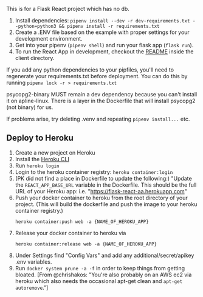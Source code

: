 This is for a Flask React project which has no db.

1. Install dependencies:
```pipenv install --dev -r dev-requirements.txt --python=python3 && pipenv install -r requirements.txt```
1. Create a .ENV file based on the example with proper settings for your
   development environment.
1. Get into your pipenv (```pipenv shell```) and run your flask app (```flask run```).
1. To run the React App in development, checkout the [README](./client/README.md) inside the client directory.

If you add any python dependencies to your pipfiles, you'll need to regenerate your requirements.txt before deployment.
   You can do this by running ```pipenv lock -r > requirements.txt```

psycopg2-binary MUST remain a dev dependency because you can't install it on apline-linux.
   There is a layer in the Dockerfile that will install psycopg2 (not binary) for us.

If problems arise, try deleting .venv and repeating ```pipenv install...``` etc.

## Deploy to Heroku

1. Create a new project on Heroku
1. Install the [Heroku CLI](https://devcenter.heroku.com/articles/heroku-command-line)
1. Run ```heroku login```
1. Login to the heroku container registry: ```heroku container:login```
1. (PK did not find a place in Dockerfile to update the following:)
   "Update the `REACT_APP_BASE_URL` variable in the Dockerfile.
   This should be the full URL of your Heroku app: i.e. "https://flask-react-aa.herokuapp.com"
1. Push your docker container to heroku from the root directory of your project.
   (This will build the dockerfile and push the image to your heroku container registry.)
   ```
   heroku container:push web -a {NAME_OF_HEROKU_APP}
   ```
1. Release your docker container to heroku via
   ```
   heroku container:release web -a {NAME_OF_HEROKU_APP}
   ```
1. Under Settings find "Config Vars" and add any additional/secret/apikey .env variables.
1. Run
```docker system prune -a -f```
in order to keep things from getting bloated.
[From @chrishakos:
"You're also probably on an AWS ec2 via heroku which also needs the occasional apt-get clean and ```apt-get autoremove```."]
